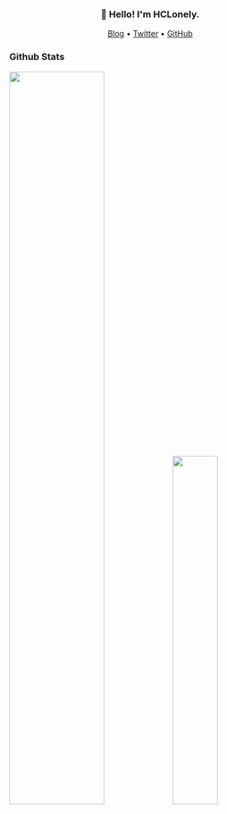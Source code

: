 <h3 align="center">👋 Hello! I'm HCLonely.</h3>

<p align="center">
  <a href="https://blog.hclonely.com">Blog</a> •
  <a href="https://twitter.com/HCL_Lonely">Twitter</a> •
  <a href="https://github.com/HCLonely">GitHub</a>
</p>

### Github Stats

<a href="https://github.com/HCLonely"><img src="https://github-stats.hclonely.com/api?username=HCLonely&show_icons=true&count_private=true&layout=compact&theme=default" style="width: 58%; max-width: 58%; min-width: 58%;"><img src="https://github-stats.hclonely.com/api/top-langs/?username=HCLonely&count_private=true&theme=default" style="width: 40%; max-width: 40%; min-width: 40%;"></a>
